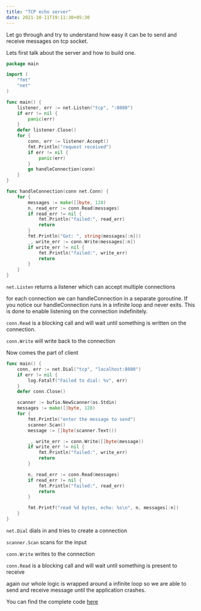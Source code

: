 ```yaml
---
title: "TCP echo server"
date: 2021-10-11T19:11:30+05:30
---
```


Let go through and try to understand how easy it can be to send and receive messages on tcp socket.

Lets first talk about the server and how to build one. 

``` go
package main

import (
	"fmt"
	"net"
)

func main() {
	listener, err := net.Listen("tcp", ":8080")
	if err != nil {
		panic(err)
	}
	defer listener.Close()
	for {
		conn, err := listener.Accept()
		fmt.Println("request received")
		if err != nil {
			panic(err)
		}
		go handleConnection(conn)
	}
}

func handleConnection(conn net.Conn) {
	for {
		messages := make([]byte, 128)
		n, read_err := conn.Read(messages)
		if read_err != nil {
			fmt.Println("failed:", read_err)
			return
		}
		fmt.Println("Got: ", string(messages[:n]))
		_, write_err := conn.Write(messages[:n])
		if write_err != nil {
			fmt.Println("failed:", write_err)
			return
		}
	}
}
```
`net.Listen` returns a listener which can accept multiple connections

for each connection we can handleConnection in a separate goroutine. If you notice our handleConnection runs in a infinite loop and never exits. This is done to enable listening on the connection indefinitely. 

`conn.Read` is a blocking call and will wait until something is written on the connection.

`conn.Write` will write back to the connection

Now comes the part of client

``` go
func main() {
	conn, err := net.Dial("tcp", "localhost:8080")
	if err != nil {
		log.Fatalf("Failed to dial: %v", err)
	}
	defer conn.Close()

	scanner := bufio.NewScanner(os.Stdin)
	messages := make([]byte, 128)
	for {
		fmt.Println("enter the message to send")
		scanner.Scan()
		message := []byte(scanner.Text())

		_, write_err := conn.Write([]byte(message))
		if write_err != nil {
			fmt.Println("failed:", write_err)
			return
		}

		n, read_err := conn.Read(messages)
		if read_err != nil {
			fmt.Println("failed:", read_err)
			return
		}

		fmt.Printf("read %d bytes, echo: %s\n", n, messages[:n])
	}
}
```

`net.Dial` dials in and tries to create a connection

`scanner.Scan` scans for the input

`conn.Write` writes to the connection

`conn.Read` is a blocking call and will wait until something is present to receive

again our whole logic is wrapped around a infinite loop so we are able to send and receive message until the application crashes.

You can find the complete code [here](https://gist.github.com/saltperfect/fb6d7a313aefc163ba27ac3790a0bbd0)
